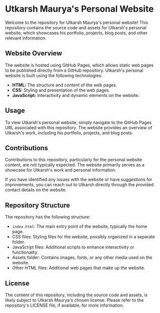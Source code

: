# Utkarsh Maurya's Personal Website

Welcome to the repository for Utkarsh Maurya's personal website! This repository contains the source code and assets for Utkarsh's personal website, which showcases his portfolio, projects, blog posts, and other relevant information.

## Website Overview

The website is hosted using GitHub Pages, which allows static web pages to be published directly from a GitHub repository. Utkarsh's personal website is built using the following technologies:

- **HTML:** The structure and content of the web pages.
- **CSS:** Styling and presentation of the web pages.
- **JavaScript:** Interactivity and dynamic elements on the website.

## Usage

To view Utkarsh's personal website, simply navigate to the GitHub Pages URL associated with this repository. The website provides an overview of Utkarsh's work, including his portfolio, projects, and blog posts.

## Contributions

Contributions to this repository, particularly for the personal website content, are not typically expected. The website primarily serves as a showcase for Utkarsh's work and personal information.

If you have identified any issues with the website or have suggestions for improvements, you can reach out to Utkarsh directly through the provided contact details on the website.

## Repository Structure

The repository has the following structure:

- `index.html`: The main entry point of the website, typically the home page.
- CSS files: Styling files for the website, possibly organized in a separate folder.
- JavaScript files: Additional scripts to enhance interactivity or functionality.
- Assets folder: Contains images, fonts, or any other media used on the website.
- Other HTML files: Additional web pages that make up the website.

## License

The content of this repository, including the source code and assets, is likely subject to Utkarsh Maurya's chosen license. Please refer to the repository's LICENSE file, if available, for more information.
